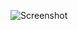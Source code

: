 ![Screenshot](https://raw.githubusercontent.com/Cryakl/Ultimate-RAT-Collection/refs/heads/main/NetDevil/Net-Devil%20v1.5/Screenshot.png)
